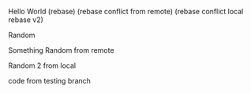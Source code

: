 Hello World (rebase) (rebase conflict from remote) (rebase conflict local rebase v2)

Random

Something Random from remote

Random 2 from local

code from testing branch
